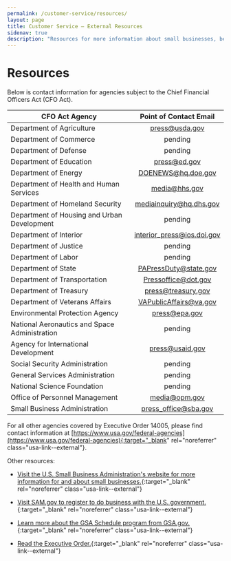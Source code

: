 ```yaml
---
permalink: /customer-service/resources/
layout: page
title: Customer Service – External Resources
sidenav: true
description: "Resources for more information about small businesses, becoming a government contractor, and GSA Schedules."
---
```


# Resources

Below is contact information for agencies subject to the Chief Financial Officers Act (CFO Act).

| CFO Act Agency                                |   Point of Contact Email   |
| --------------------------------------------- | :------------------------: |
| Department of Agriculture                     |       <press@usda.gov>       |
| Department of Commerce                        |          pending           |
| Department of Defense                         |          pending           |
| Department of Education                       |        <press@ed.gov>        |
| Department of Energy                          |     <DOENEWS@hq.doe.gov>     |
| Department of Health and Human Services       |       <media@hhs.gov>        |
| Department of Homeland Security               |  <mediainquiry@hq.dhs.gov>   |
| Department of Housing and Urban Development   |          pending           |
| Department of Interior                        | <interior_press@ios.doi.gov> |
| Department of Justice                         |          pending           |
| Department of Labor                           |          pending           |
| Department of State                           |   <PAPressDuty@state.gov>    |
| Department of Transportation                  |    <Pressoffice@dot.gov>     |
| Department of Treasury                        |     <press@treasury.gov>     |
| Department of Veterans Affairs                |   <VAPublicAffairs@va.gov>   |
| Environmental Protection Agency               |       <press@epa.gov>        |
| National Aeronautics and Space Administration |          pending           |
| Agency for International Development          |      <press@usaid.gov>       |
| Social Security Administration                |          pending           |
| General Services Administration               |          pending           |
| National Science Foundation                   |          pending           |
| Office of Personnel Management                |       <media@opm.gov>        |
| Small Business Administration                 |    <press_office@sba.gov>    |

For all other agencies covered by Executive Order 14005, please find contact information at [https://www.usa.gov/federal-agencies](https://www.usa.gov/federal-agencies){:target="_blank" rel="noreferrer" class="usa-link--external"}.

Other resources:

- [Visit the U.S. Small Business Administration's website for more information for and about small businesses.](https://www.sba.gov/){:target="_blank" rel="noreferrer" class="usa-link--external"}

- [Visit SAM.gov to register to do business with the U.S. government.](https://www.sam.gov){:target="_blank" rel="noreferrer" class="usa-link--external"}

- [Learn more about the GSA Schedule program from GSA.gov.](https://www.gsa.gov){:target="_blank" rel="noreferrer" class="usa-link--external"}

- [Read the Executive Order.](https://www.whitehouse.gov/briefing-room/statements-releases/2021/01/25/president-biden-to-sign-executive-order-strengthening-buy-american-provisions-ensuring-future-of-america-is-made-in-america-by-all-of-americas-workers/){:target="_blank" rel="noreferrer" class="usa-link--external"}

